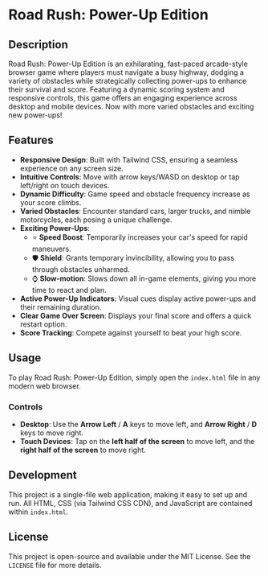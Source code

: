 # Road Rush: Power-Up Edition

## Description
Road Rush: Power-Up Edition is an exhilarating, fast-paced arcade-style browser game where players must navigate a busy highway, dodging a variety of obstacles while strategically collecting power-ups to enhance their survival and score. Featuring a dynamic scoring system and responsive controls, this game offers an engaging experience across desktop and mobile devices. Now with more varied obstacles and exciting new power-ups!

## Features

*   **Responsive Design**: Built with Tailwind CSS, ensuring a seamless experience on any screen size.
*   **Intuitive Controls**: Move with arrow keys/WASD on desktop or tap left/right on touch devices.
*   **Dynamic Difficulty**: Game speed and obstacle frequency increase as your score climbs.
*   **Varied Obstacles**: Encounter standard cars, larger trucks, and nimble motorcycles, each posing a unique challenge.
*   **Exciting Power-Ups**:
    *   ⭐ **Speed Boost**: Temporarily increases your car's speed for rapid maneuvers.
    *   🛡️ **Shield**: Grants temporary invincibility, allowing you to pass through obstacles unharmed.
    *   ⌚ **Slow-motion**: Slows down all in-game elements, giving you more time to react and plan.
*   **Active Power-Up Indicators**: Visual cues display active power-ups and their remaining duration.
*   **Clear Game Over Screen**: Displays your final score and offers a quick restart option.
*   **Score Tracking**: Compete against yourself to beat your high score.

## Usage

To play Road Rush: Power-Up Edition, simply open the `index.html` file in any modern web browser.

### Controls

*   **Desktop**: Use the **Arrow Left** / **A** keys to move left, and **Arrow Right** / **D** keys to move right.
*   **Touch Devices**: Tap on the **left half of the screen** to move left, and the **right half of the screen** to move right.

## Development

This project is a single-file web application, making it easy to set up and run. All HTML, CSS (via Tailwind CSS CDN), and JavaScript are contained within `index.html`.

## License

This project is open-source and available under the MIT License. See the `LICENSE` file for more details.
